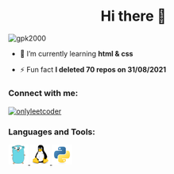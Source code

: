 <h1 align="center">Hi there 👋</h1>

<p align="left"> <img src="https://komarev.com/ghpvc/?username=gpk2000&label=Profile%20views&color=0e75b6&style=flat" alt="gpk2000" /> </p>

- 🌱 I’m currently learning **html & css**

- ⚡ Fun fact **I deleted 70 repos on 31/08/2021**

<h3 align="left">Connect with me:</h3>
<p align="left">
<a href="https://www.leetcode.com/onlyleetcoder" target="blank"><img align="center" src="https://raw.githubusercontent.com/rahuldkjain/github-profile-readme-generator/master/src/images/icons/Social/leet-code.svg" alt="onlyleetcoder" height="30" width="40" /></a>
</p>

<h3 align="left">Languages and Tools:</h3>
<p align="left"> <a href="https://golang.org" target="_blank"> <img src="https://raw.githubusercontent.com/devicons/devicon/master/icons/go/go-original.svg" alt="go" width="40" height="40"/> </a> <a href="https://www.linux.org/" target="_blank"> <img src="https://raw.githubusercontent.com/devicons/devicon/master/icons/linux/linux-original.svg" alt="linux" width="40" height="40"/> </a> <a href="https://www.python.org" target="_blank"> <img src="https://raw.githubusercontent.com/devicons/devicon/master/icons/python/python-original.svg" alt="python" width="40" height="40"/> </a> </p>
